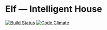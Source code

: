 Elf — Intelligent House
===

[![Build Status](https://travis-ci.org/constXife/elf-updater.svg?branch=master)](https://travis-ci.org/constXife/elf-updater)
[![Code Climate](https://codeclimate.com/github/constXife/elf-updater/badges/gpa.svg)](https://codeclimate.com/github/constXife/elf-updater)
